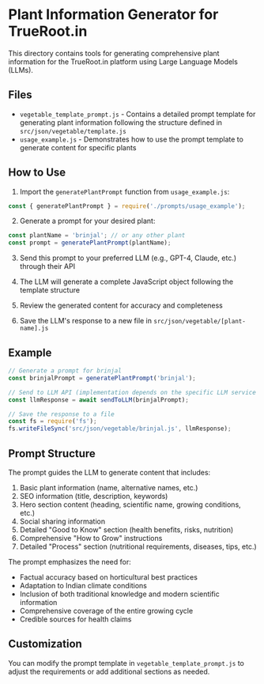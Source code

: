 # Plant Information Generator for TrueRoot.in

This directory contains tools for generating comprehensive plant information for the TrueRoot.in platform using Large Language Models (LLMs).

## Files

- `vegetable_template_prompt.js` - Contains a detailed prompt template for generating plant information following the structure defined in `src/json/vegetable/template.js`
- `usage_example.js` - Demonstrates how to use the prompt template to generate content for specific plants

## How to Use

1. Import the `generatePlantPrompt` function from `usage_example.js`:

```javascript
const { generatePlantPrompt } = require('./prompts/usage_example');
```

2. Generate a prompt for your desired plant:

```javascript
const plantName = 'brinjal'; // or any other plant
const prompt = generatePlantPrompt(plantName);
```

3. Send this prompt to your preferred LLM (e.g., GPT-4, Claude, etc.) through their API

4. The LLM will generate a complete JavaScript object following the template structure

5. Review the generated content for accuracy and completeness

6. Save the LLM's response to a new file in `src/json/vegetable/[plant-name].js`

## Example

```javascript
// Generate a prompt for brinjal
const brinjalPrompt = generatePlantPrompt('brinjal');

// Send to LLM API (implementation depends on the specific LLM service you're using)
const llmResponse = await sendToLLM(brinjalPrompt);

// Save the response to a file
const fs = require('fs');
fs.writeFileSync('src/json/vegetable/brinjal.js', llmResponse);
```

## Prompt Structure

The prompt guides the LLM to generate content that includes:

1. Basic plant information (name, alternative names, etc.)
2. SEO information (title, description, keywords)
3. Hero section content (heading, scientific name, growing conditions, etc.)
4. Social sharing information
5. Detailed "Good to Know" section (health benefits, risks, nutrition)
6. Comprehensive "How to Grow" instructions
7. Detailed "Process" section (nutritional requirements, diseases, tips, etc.)

The prompt emphasizes the need for:
- Factual accuracy based on horticultural best practices
- Adaptation to Indian climate conditions
- Inclusion of both traditional knowledge and modern scientific information
- Comprehensive coverage of the entire growing cycle
- Credible sources for health claims

## Customization

You can modify the prompt template in `vegetable_template_prompt.js` to adjust the requirements or add additional sections as needed.